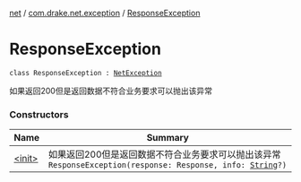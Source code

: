 [net](../../index.md) / [com.drake.net.exception](../index.md) / [ResponseException](./index.md)

# ResponseException

`class ResponseException : `[`NetException`](../-net-exception/index.md)

如果返回200但是返回数据不符合业务要求可以抛出该异常

### Constructors

| Name | Summary |
|---|---|
| [&lt;init&gt;](-init-.md) | 如果返回200但是返回数据不符合业务要求可以抛出该异常`ResponseException(response: Response, info: `[`String`](https://kotlinlang.org/api/latest/jvm/stdlib/kotlin/-string/index.html)`?)` |
